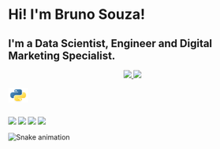 # Hi! I'm Bruno Souza!

## I'm a Data Scientist, Engineer and Digital Marketing Specialist.
<div align="center">
  <a href="https://github.com/eubrunoosouza">
  <img height="180em" src="https://github-readme-stats.vercel.app/api?username=eubrunoosouza&show_icons=true&theme=gotham&include_all_commits=true&count_private=true"/>
  <img height="180em" src="https://github-readme-stats.vercel.app/api/top-langs/?username=eubrunoosouza&layout=compact&langs_count=7&theme=gotham"/>
</div>
<div style="display: inline_block"><br>
  <img align="center" alt="Bruno-Python" height="30" width="40" src="https://raw.githubusercontent.com/devicons/devicon/master/icons/python/python-original.svg">
</div>
  
  ##
 
<div> 
  <a href="https://www.instagram.com/eubrunoosouza/" target="_blank"><img src="https://img.shields.io/badge/-Instagram-%23E4405F?style=for-the-badge&logo=instagram&logoColor=white" target="_blank"></a>
 <a href=" " target="_blank"><img src="https://img.shields.io/badge/Discord-7289DA?style=for-the-badge&logo=discord&logoColor=white" target="_blank"></a> 
  <a href = "mailto:bruno.souza@guarani.tech"><img src="https://img.shields.io/badge/-Gmail-%23333?style=for-the-badge&logo=gmail&logoColor=white" target="_blank"></a>
  <a href="https://www.linkedin.com/in/eubrunosouza/" target="_blank"><img src="https://img.shields.io/badge/-LinkedIn-%230077B5?style=for-the-badge&logo=linkedin&logoColor=white" target="_blank"></a> 
 
  ![Snake animation](https://github.com/eubrunoosouza/eubrunoosouza/blob/output/github-contribution-grid-snake.svg)
 
</div>
